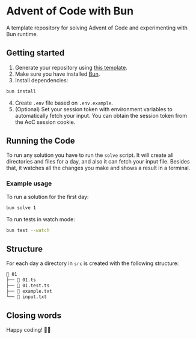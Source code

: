 # Advent of Code with Bun
A template repository for solving Advent of Code and experimenting with Bun runtime.

## Getting started
1. Generate your repository using [this template](https://github.com/adrianklimek/advent-of-code-bun/generate).
2. Make sure you have installed [Bun](https://bun.sh/docs/installation#installing).
3. Install dependencies:
```bash
bun install
```
4. Create `.env` file based on `.env.example`.
5. (Optional) Set your session token with environment variables to automatically fetch your input. You can obtain the session token from the AoC session cookie.

## Running the Code
To run any solution you have to run the `solve` script. It will create all directories and files for a day, and also it can fetch your input file. Besides that, it watches all the changes you make and shows a result in a terminal.

### Example usage
To run a solution for the first day:
```bash
bun solve 1
```
To run tests in watch mode:
```bash
bun test --watch 
```
## Structure
For each day a directory in `src` is created with the following structure:
```bash
📂 01
├── 📜 01.ts
├── 📜 01.test.ts
├── 📜 example.txt
└── 📜 input.txt
```
## Closing words
Happy coding! 🎄✨
